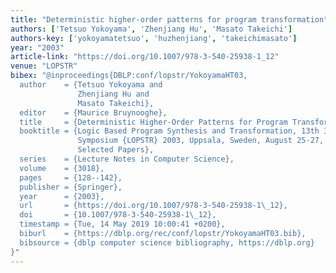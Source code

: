 ```yaml
---
title: "Deterministic higher-order patterns for program transformation"
authors: ['Tetsuo Yokoyama', 'Zhenjiang Hu', 'Masato Takeichi']
authors-key: ['yokoyamatetsuo', 'huzhenjiang', 'takeichimasato']
year: "2003"
article-link: "https://doi.org/10.1007/978-3-540-25938-1_12"
venue: "LOPSTR"
bibex: "@inproceedings{DBLP:conf/lopstr/YokoyamaHT03,
  author    = {Tetsuo Yokoyama and
               Zhenjiang Hu and
               Masato Takeichi},
  editor    = {Maurice Bruynooghe},
  title     = {Deterministic Higher-Order Patterns for Program Transformation},
  booktitle = {Logic Based Program Synthesis and Transformation, 13th International
               Symposium {LOPSTR} 2003, Uppsala, Sweden, August 25-27, 2003, Revised
               Selected Papers},
  series    = {Lecture Notes in Computer Science},
  volume    = {3018},
  pages     = {128--142},
  publisher = {Springer},
  year      = {2003},
  url       = {https://doi.org/10.1007/978-3-540-25938-1\_12},
  doi       = {10.1007/978-3-540-25938-1\_12},
  timestamp = {Tue, 14 May 2019 10:00:41 +0200},
  biburl    = {https://dblp.org/rec/conf/lopstr/YokoyamaHT03.bib},
  bibsource = {dblp computer science bibliography, https://dblp.org}
}"
---
```

